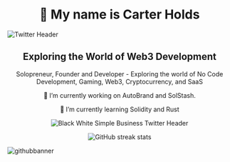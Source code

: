 <div align="center">
<h1>👋 My name is Carter Holds</h1>
</div>

![Twitter Header](https://github.com/user-attachments/assets/791907c1-7da4-48c6-a518-e897fcb4b5fa)

<div align="center">
<h2>Exploring the World of Web3 Development</h2>
<p>Solopreneur, Founder and  Developer  - Exploring the world of No Code Development, Gaming, Web3, Cryptocurrency, and SaaS</p>



<p>🔭 I’m currently working on AutoBrand and SolStash.</p> 
<p>🌱 I’m currently learning Solidity and Rust</p>




<p align="center">

![Black White Simple Business Twitter Header](https://github.com/user-attachments/assets/7e1805eb-abd4-42a7-b5bd-60f50baa0f90)

</p>





![GitHub streak stats](https://streak-stats.demolab.com/?user=CarterNoCodes)  

</div 

![githubbanner](https://github.com/user-attachments/assets/90262065-5d53-4f75-8281-7a075f325e1e)




